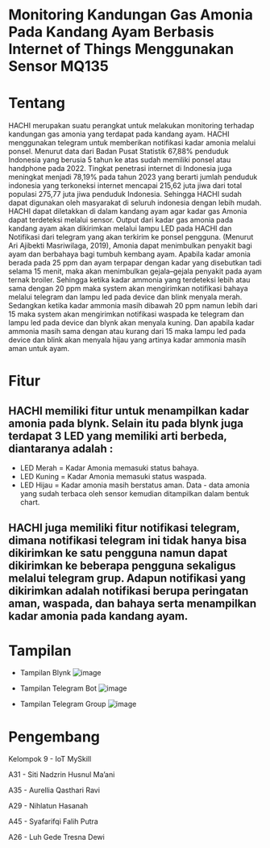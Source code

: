 # Monitoring Kandungan Gas Amonia Pada Kandang Ayam Berbasis Internet of Things Menggunakan Sensor MQ135
# Tentang
HACHI merupakan suatu perangkat untuk melakukan monitoring terhadap kandungan gas amonia yang terdapat pada kandang ayam. HACHI menggunakan telegram untuk memberikan notifikasi kadar amonia melalui ponsel. Menurut data dari Badan Pusat Statistik 67,88% penduduk Indonesia yang berusia 5 tahun ke atas sudah memiliki ponsel atau handphone pada 2022. Tingkat penetrasi internet di Indonesia juga meningkat menjadi 78,19% pada tahun 2023 yang berarti jumlah penduduk indonesia yang terkoneksi internet mencapai 215,62 juta jiwa dari total populasi 275,77 juta jiwa penduduk Indonesia. Sehingga HACHI sudah dapat digunakan oleh masyarakat di seluruh indonesia dengan lebih mudah. HACHI dapat diletakkan di dalam kandang ayam agar kadar gas Amonia dapat terdeteksi melalui sensor. Output dari kadar gas amonia pada kandang ayam akan dikirimkan melalui lampu LED pada HACHI dan Notifikasi dari telegram yang akan terkirim ke ponsel pengguna. (Menurut Ari Ajibekti Masriwilaga, 2019), Amonia dapat menimbulkan penyakit bagi ayam dan berbahaya bagi tumbuh kembang ayam. Apabila kadar amonia berada pada 25 ppm dan ayam terpapar dengan kadar yang disebutkan tadi selama 15 menit, maka akan menimbulkan gejala–gejala penyakit pada ayam ternak broiler. Sehingga ketika kadar ammonia yang terdeteksi lebih atau sama dengan 20 ppm maka system akan mengirimkan notifikasi bahaya melalui telegram dan lampu led pada device dan blink menyala merah. Sedangkan ketika kadar ammonia masih dibawah 20 ppm namun lebih dari 15 maka system akan mengirimkan notifikasi waspada ke telegram dan lampu led pada device dan blynk akan menyala kuning. Dan apabila kadar ammonia masih sama dengan atau kurang dari 15 maka lampu led pada device dan blink akan menyala hijau yang artinya kadar ammonia masih aman untuk ayam.
# Fitur
## HACHI memiliki fitur untuk menampilkan kadar amonia pada blynk. Selain itu pada blynk juga terdapat 3 LED yang memiliki arti berbeda, diantaranya adalah :
- LED Merah = Kadar Amonia memasuki status bahaya.
- LED Kuning = Kadar Amonia memasuki status waspada.
- LED Hijau = Kadar amonia masih berstatus aman.
Data - data amonia yang sudah terbaca oleh sensor kemudian ditampilkan dalam bentuk chart.

## HACHI juga memiliki fitur notifikasi telegram, dimana notifikasi telegram ini tidak hanya bisa dikirimkan ke satu pengguna namun dapat dikirimkan ke beberapa pengguna sekaligus melalui telegram grup. Adapun notifikasi yang dikirimkan adalah notifikasi berupa peringatan aman, waspada, dan bahaya serta menampilkan kadar amonia pada kandang ayam.
# Tampilan
- Tampilan Blynk
![image](https://github.com/trsdewi/IoT-MySkill-Kelompok9-FinalProject/assets/76573977/cff2501e-37b0-46b4-8a06-8a24224db8c1)

- Tampilan Telegram Bot
![image](https://github.com/trsdewi/IoT-MySkill-Kelompok9-FinalProject/assets/76573977/e7a7bc88-392c-4343-8b88-f9766aad1d3f)

- Tampilan Telegram Group
![image](https://github.com/trsdewi/IoT-MySkill-Kelompok9-FinalProject/assets/76573977/43f509df-90aa-4d21-8df1-a34f84f0aa48)

# Pengembang
Kelompok 9 - IoT MySkill

A31 - Siti Nadzrin Husnul Ma’ani 

A35 - Aurellia Qasthari Ravi

A29 - Nihlatun Hasanah

A45 - Syafarifqi Falih Putra

A26	- Luh Gede Tresna Dewi
